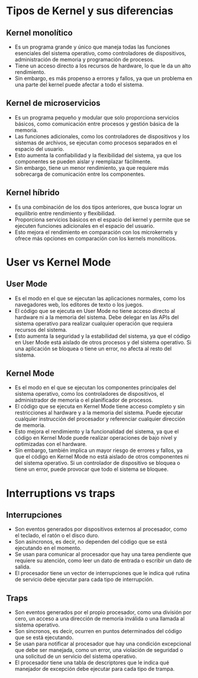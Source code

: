 # Tipos de Kernel y sus diferencias
## Kernel monolítico
- Es un programa grande y único que maneja todas las funciones esenciales del sistema operativo, como controladores de dispositivos, administración de memoria y programación de procesos.
- Tiene un acceso directo a los recursos de hardware, lo que le da un alto rendimiento.
- Sin embargo, es más propenso a errores y fallos, ya que un problema en una parte del kernel puede afectar a todo el sistema.

## Kernel de microservicios
- Es un programa pequeño y modular que solo proporciona servicios básicos, como comunicación entre procesos y gestión básica de la memoria.
- Las funciones adicionales, como los controladores de dispositivos y los sistemas de archivos, se ejecutan como procesos separados en el espacio del usuario.
- Esto aumenta la confiabilidad y la flexibilidad del sistema, ya que los componentes se pueden aislar y reemplazar fácilmente.
- Sin embargo, tiene un menor rendimiento, ya que requiere más sobrecarga de comunicación entre los componentes.

## Kernel híbrido
- Es una combinación de los dos tipos anteriores, que busca lograr un equilibrio entre rendimiento y flexibilidad.
- Proporciona servicios básicos en el espacio del kernel y permite que se ejecuten funciones adicionales en el espacio del usuario.
- Esto mejora el rendimiento en comparación con los microkernels y ofrece más opciones en comparación con los kernels monolíticos.

# User vs Kernel Mode
## User Mode
- Es el modo en el que se ejecutan las aplicaciones normales, como los navegadores web, los editores de texto o los juegos.
- El código que se ejecuta en User Mode no tiene acceso directo al hardware ni a la memoria del sistema. Debe delegar en las APIs del sistema operativo para realizar cualquier operación que requiera recursos del sistema.
- Esto aumenta la seguridad y la estabilidad del sistema, ya que el código en User Mode está aislado de otros procesos y del sistema operativo. Si una aplicación se bloquea o tiene un error, no afecta al resto del sistema.

## Kernel Mode
- Es el modo en el que se ejecutan los componentes principales del sistema operativo, como los controladores de dispositivos, el administrador de memoria o el planificador de procesos.
- El código que se ejecuta en Kernel Mode tiene acceso completo y sin restricciones al hardware y a la memoria del sistema. Puede ejecutar cualquier instrucción del procesador y referenciar cualquier dirección de memoria.
- Esto mejora el rendimiento y la funcionalidad del sistema, ya que el código en Kernel Mode puede realizar operaciones de bajo nivel y optimizadas con el hardware.
- Sin embargo, también implica un mayor riesgo de errores y fallos, ya que el código en Kernel Mode no está aislado de otros componentes ni del sistema operativo. Si un controlador de dispositivo se bloquea o tiene un error, puede provocar que todo el sistema se bloquee.

# Interruptions vs traps
## Interrupciones
- Son eventos generados por dispositivos externos al procesador, como el teclado, el ratón o el disco duro.
- Son asíncronos, es decir, no dependen del código que se está ejecutando en el momento.
- Se usan para comunicar al procesador que hay una tarea pendiente que requiere su atención, como leer un dato de entrada o escribir un dato de salida.
- El procesador tiene un vector de interrupciones que le indica qué rutina de servicio debe ejecutar para cada tipo de interrupción.

## Traps
- Son eventos generados por el propio procesador, como una división por cero, un acceso a una dirección de memoria inválida o una llamada al sistema operativo.
- Son sincronos, es decir, ocurren en puntos determinados del código que se está ejecutando.
- Se usan para notificar al procesador que hay una condición excepcional que debe ser manejada, como un error, una violación de seguridad o una solicitud de un servicio del sistema operativo.
- El procesador tiene una tabla de descriptores que le indica qué manejador de excepción debe ejecutar para cada tipo de trampa.

